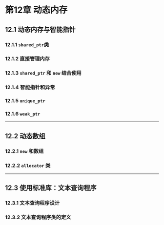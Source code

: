 # 第12章 动态内存

## 12.1 动态内存与智能指针

### 12.1.1 `shared_ptr`类


### 12.1.2 直接管理内存


### 12.1.3 `shared_ptr` 和 `new` 结合使用

### 12.1.4 智能指针和异常

### 12.1.5 `unique_ptr`

### 12.1.6 `weak_ptr`

----

## 12.2 动态数组

### 12.2.1 `new` 和数组


### 12.2.2 `allocator` 类


----

## 12.3 使用标准库：文本查询程序

### 12.3.1 文本查询程序设计


### 12.3.2 文本查询程序类的定义
